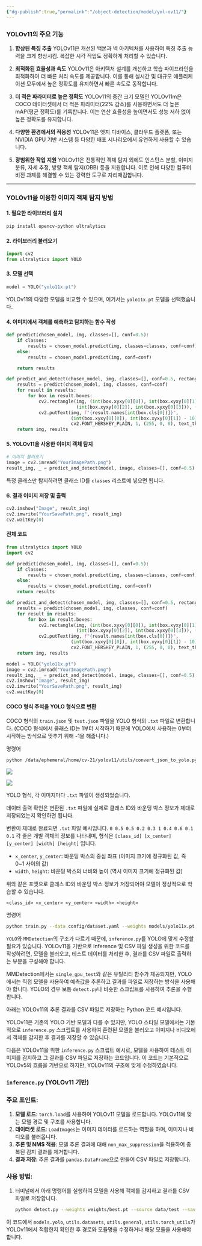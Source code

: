 ```yaml
---
{"dg-publish":true,"permalink":"/object-detection/model/yol-ov11/"}
---
```



### YOLOv11의 주요 기능
1. **향상된 특징 추출**
   YOLOv11은 개선된 백본과 넥 아키텍처를 사용하여 특징 추출 능력을 크게 향상시킴. 
   복잡한 시각 작업도 정확하게 처리할 수 있습니다.

2. **최적화된 효율성과 속도**
   YOLOv11은 아키텍처 설계를 개선하고 학습 파이프라인을 최적화하여 더 빠른 처리 속도를 제공합니다. 이를 통해 실시간 및 대규모 애플리케이션 모두에서 높은 정확도를 유지하면서 빠른 속도로 동작합니다.

3. **더 적은 파라미터로 높은 정확도**
   YOLOv11의 중간 크기 모델인 YOLOv11m은 COCO 데이터셋에서 더 적은 파라미터(22% 감소)를 사용하면서도 더 높은 mAP(평균 정확도)를 기록합니다. 이는 연산 효율성을 높이면서도 성능 저하 없이 높은 정확도를 유지합니다.

4. **다양한 환경에서의 적응성**
   YOLOv11은 엣지 디바이스, 클라우드 플랫폼, 또는 NVIDIA GPU 기반 시스템 등 다양한 배포 시나리오에서 유연하게 사용할 수 있습니다.

5. **광범위한 작업 지원**
   YOLOv11은 전통적인 객체 탐지 외에도 인스턴스 분할, 이미지 분류, 자세 추정, 방향 객체 탐지(OBB) 등을 지원합니다. 이로 인해 다양한 컴퓨터 비전 과제를 해결할 수 있는 강력한 도구로 자리매김합니다.

---

### YOLOv11을 이용한 이미지 객체 탐지 방법

#### 1. 필요한 라이브러리 설치
```bash
pip install opencv-python ultralytics
```

#### 2. 라이브러리 불러오기
```python
import cv2
from ultralytics import YOLO
```

#### 3. 모델 선택
```python
model = YOLO("yolo11x.pt")
```
YOLOv11의 다양한 모델을 비교할 수 있으며, 여기서는 `yolo11x.pt` 모델을 선택했습니다.

#### 4. 이미지에서 객체를 예측하고 탐지하는 함수 작성
```python
def predict(chosen_model, img, classes=[], conf=0.5):
    if classes:
        results = chosen_model.predict(img, classes=classes, conf=conf)
    else:
        results = chosen_model.predict(img, conf=conf)

    return results

def predict_and_detect(chosen_model, img, classes=[], conf=0.5, rectangle_thickness=2, text_thickness=1):
    results = predict(chosen_model, img, classes, conf=conf)
    for result in results:
        for box in result.boxes:
            cv2.rectangle(img, (int(box.xyxy[0][0]), int(box.xyxy[0][1])),
                          (int(box.xyxy[0][2]), int(box.xyxy[0][3])), (255, 0, 0), rectangle_thickness)
            cv2.putText(img, f"{result.names[int(box.cls[0])]}",
                        (int(box.xyxy[0][0]), int(box.xyxy[0][1]) - 10),
                        cv2.FONT_HERSHEY_PLAIN, 1, (255, 0, 0), text_thickness)
    return img, results
```

#### 5. YOLOv11을 사용한 이미지 객체 탐지
```python
# 이미지 불러오기
image = cv2.imread("YourImagePath.png")
result_img, _ = predict_and_detect(model, image, classes=[], conf=0.5)
```
특정 클래스만 탐지하려면 클래스 ID를 `classes` 리스트에 넣으면 됩니다.

#### 6. 결과 이미지 저장 및 출력
```python
cv2.imshow("Image", result_img)
cv2.imwrite("YourSavePath.png", result_img)
cv2.waitKey(0)
```

#### 전체 코드
```python
from ultralytics import YOLO
import cv2

def predict(chosen_model, img, classes=[], conf=0.5):
    if classes:
        results = chosen_model.predict(img, classes=classes, conf=conf)
    else:
        results = chosen_model.predict(img, conf=conf)
    return results

def predict_and_detect(chosen_model, img, classes=[], conf=0.5, rectangle_thickness=2, text_thickness=1):
    results = predict(chosen_model, img, classes, conf=conf)
    for result in results:
        for box in result.boxes:
            cv2.rectangle(img, (int(box.xyxy[0][0]), int(box.xyxy[0][1])),
                          (int(box.xyxy[0][2]), int(box.xyxy[0][3])), (255, 0, 0), rectangle_thickness)
            cv2.putText(img, f"{result.names[int(box.cls[0])]}",
                        (int(box.xyxy[0][0]), int(box.xyxy[0][1]) - 10),
                        cv2.FONT_HERSHEY_PLAIN, 1, (255, 0, 0), text_thickness)
    return img, results

model = YOLO("yolo11x.pt")
image = cv2.imread("YourImagePath.png")
result_img, _ = predict_and_detect(model, image, classes=[], conf=0.5)
cv2.imshow("Image", result_img)
cv2.imwrite("YourSavePath.png", result_img)
cv2.waitKey(0)
```

#### **COCO 형식 주석을 YOLO 형식으로 변환**
COCO 형식의 `train.json` 및 `test.json` 파일을 YOLO 형식의 `.txt` 파일로 변환합니다.
(COCO 형식에서 클래스 ID는 1부터 시작하기 때문에 YOLO에서 사용하는 0부터 시작하는 방식으로 맞추기 위해 -1을 해줍니다.)

명령어
```bash
python /data/ephemeral/home/cv-21/yolov11/utils/convert_json_to_yolo.py
```

![](https://i.imgur.com/pjlwy87.png)

![](https://i.imgur.com/bsMaaPI.png)


YOLO 형식, 각 이미지마다 `.txt` 파일이 생성되었습니다.

데이터 출력 확인은 변환된 `.txt` 파일에 실제로 클래스 ID와 바운딩 박스 정보가 제대로 저장되었는지 확인하면 됩니다.

변환이 제대로 완료되면 `.txt` 파일 예시입니다. `0 0.5 0.5 0.2 0.3 1 0.4 0.6 0.1 0.1`
각 줄은 개별 객체의 정보를 나타내며, 형식은 `[class_id] [x_center] [y_center] [width] [height]` 입니다.
- `x_center`, `y_center`: 바운딩 박스의 중심 좌표 (이미지 크기에 정규화된 값, 즉 0~1 사이의 값)
- `width`, `height`: 바운딩 박스의 너비와 높이 (역시 이미지 크기에 정규화된 값)

위와 같은 포맷으로 클래스 ID와 바운딩 박스 정보가 저장되어야 모델이 정상적으로 학습할 수 있습니다.

`<class_id> <x_center> <y_center> <width> <height>`

명령어
```bash
python train.py --data config/dataset.yaml --weights models/yolo11x.pt --epochs 50 --img-size 512 --batch-size 16
```
`YOLO`와 `MMDetection`의 구조가 다르기 때문에, `inference.py`를 YOLO에 맞게 수정할 필요가 있습니다. YOLOv11을 기반으로 inference 및 CSV 파일 생성을 위한 코드를 작성하려면, 모델을 불러오고, 테스트 데이터를 처리한 후, 결과를 CSV 파일로 출력하는 부분을 구성해야 합니다.

MMDetection에서는 `single_gpu_test`와 같은 유틸리티 함수가 제공되지만, YOLO에서는 직접 모델을 사용하여 예측값을 추론하고 결과를 파일로 저장하는 방식을 사용해야 합니다. YOLO의 경우 보통 `detect.py`나 비슷한 스크립트를 사용하여 추론을 수행합니다.

아래는 YOLOv11의 추론 결과를 CSV 파일로 저장하는 Python 코드 예시입니다.

YOLOv11은 기존의 YOLO 기반 모델과 다를 수 있지만, YOLO 스타일 모델에서는 기본적으로 `inference.py` 스크립트를 사용하여 훈련된 모델을 불러오고 이미지나 비디오에서 객체를 감지한 후 결과를 저장할 수 있습니다. 

다음은 YOLOv11을 위한 `inference.py` 스크립트 예시로, 모델을 사용하여 테스트 이미지를 감지하고 그 결과를 CSV 파일로 저장하는 코드입니다. 이 코드는 기본적으로 YOLOv5의 흐름을 기반으로 하지만, YOLOv11의 구조에 맞게 수정하였습니다.

### `inference.py` (YOLOv11 기반)
### 주요 포인트:
1. **모델 로드**: `torch.load`를 사용하여 YOLOv11 모델을 로드합니다. YOLOv11에 맞는 모델 경로 및 구조를 사용합니다.
2. **데이터셋 로드**: `LoadImages`는 이미지 데이터를 로드하는 역할을 하며, 이미지나 비디오를 불러옵니다.
3. **추론 및 NMS 적용**: 모델 추론 결과에 대해 `non_max_suppression`을 적용하여 중복된 감지 결과를 제거합니다.
4. **결과 저장**: 추론 결과를 `pandas.DataFrame`으로 만들어 CSV 파일로 저장합니다.

### 사용 방법:
1. 터미널에서 아래 명령어를 실행하여 모델을 사용해 객체를 감지하고 결과를 CSV 파일로 저장합니다.
   ```bash
   python detect.py --weights weights/best.pt --source data/test --save-csv-path output.csv
   ```

이 코드에서 `models.yolo`, `utils.datasets`, `utils.general`, `utils.torch_utils`가 YOLOv11에서 적합한지 확인한 후 경로와 모듈명을 수정하거나 해당 모듈을 사용해야 합니다.
